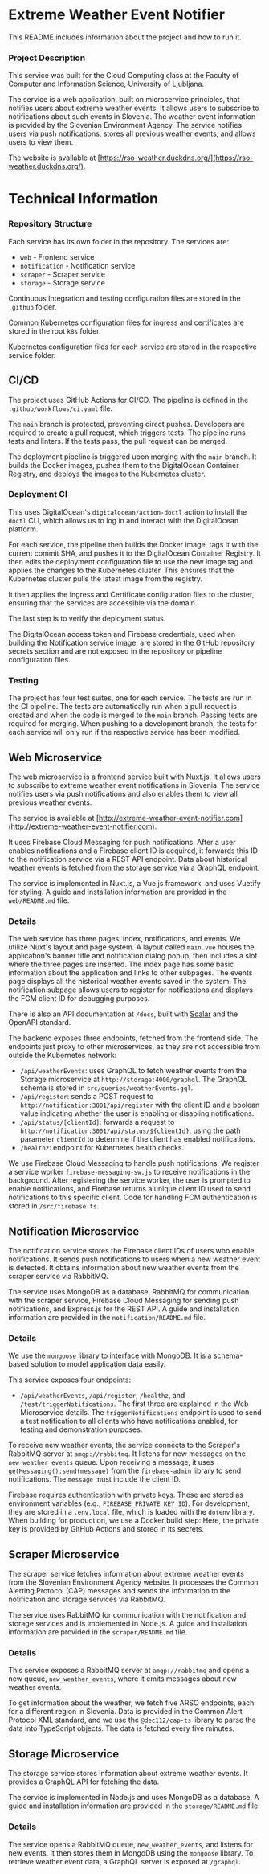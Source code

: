 # Extreme Weather Event Notifier

This README includes information about the project and how to run it.

### Project Description

This service was built for the Cloud Computing class at the Faculty of Computer and Information Science, University of Ljubljana.

The service is a web application, built on microservice principles, that notifies users about extreme weather events. It allows users to subscribe to notifications about such events in Slovenia. The weather event information is provided by the Slovenian Environment Agency. The service notifies users via push notifications, stores all previous weather events, and allows users to view them.

The website is available at [https://rso-weather.duckdns.org/](https://rso-weather.duckdns.org/).

# Technical Information

### Repository Structure

Each service has its own folder in the repository. The services are:

- `web` - Frontend service
- `notification` - Notification service
- `scraper` - Scraper service
- `storage` - Storage service

Continuous Integration and testing configuration files are stored in the `.github` folder.

Common Kubernetes configuration files for ingress and certificates are stored in the root `k8s` folder.

Kubernetes configuration files for each service are stored in the respective service folder.

## CI/CD

The project uses GitHub Actions for CI/CD. The pipeline is defined in the `.github/workflows/ci.yaml` file.

The `main` branch is protected, preventing direct pushes. Developers are required to create a pull request, which triggers tests. The pipeline runs tests and linters. If the tests pass, the pull request can be merged.

The deployment pipeline is triggered upon merging with the `main` branch. It builds the Docker images, pushes them to the DigitalOcean Container Registry, and deploys the images to the Kubernetes cluster.

### Deployment CI

This uses DigitalOcean's `digitalocean/action-doctl` action to install the `doctl` CLI, which allows us to log in and interact with the DigitalOcean platform.

For each service, the pipeline then builds the Docker image, tags it with the current commit SHA, and pushes it to the DigitalOcean Container Registry. It then edits the deployment configuration file to use the new image tag and applies the changes to the Kubernetes cluster. This ensures that the Kubernetes cluster pulls the latest image from the registry.

It then applies the Ingress and Certificate configuration files to the cluster, ensuring that the services are accessible via the domain.

The last step is to verify the deployment status.

The DigitalOcean access token and Firebase credentials, used when building the Notification service image, are stored in the GitHub repository secrets section and are not exposed in the repository or pipeline configuration files.

### Testing

The project has four test suites, one for each service. The tests are run in the CI pipeline. The tests are automatically run when a pull request is created and when the code is merged to the `main` branch. Passing tests are required for merging. When pushing to a development branch, the tests for each service will only run if the respective service has been modified.

## Web Microservice

The web microservice is a frontend service built with Nuxt.js. It allows users to subscribe to extreme weather event notifications in Slovenia. The service notifies users via push notifications and also enables them to view all previous weather events.

The service is available at [http://extreme-weather-event-notifier.com](http://extreme-weather-event-notifier.com).

It uses Firebase Cloud Messaging for push notifications. After a user enables notifications and a Firebase client ID is acquired, it forwards this ID to the notification service via a REST API endpoint. Data about historical weather events is fetched from the storage service via a GraphQL endpoint.

The service is implemented in Nuxt.js, a Vue.js framework, and uses Vuetify for styling. A guide and installation information are provided in the `web/README.md` file.

### Details

The web service has three pages: index, notifications, and events. We utilize Nuxt's layout and page system. A layout called `main.vue` houses the application's banner title and notification dialog popup, then includes a slot where the three pages are inserted. The index page has some basic information about the application and links to other subpages. The events page displays all the historical weather events saved in the system. The notification subpage allows users to register for notifications and displays the FCM client ID for debugging purposes.

There is also an API documentation at `/docs`, built with [Scalar](https://scalar.com/) and the OpenAPI standard.

The backend exposes three endpoints, fetched from the frontend side. The endpoints just proxy to other microservices, as they are not accessible from outside the Kubernetes network:

- `/api/weatherEvents`: uses GraphQL to fetch weather events from the Storage microservice at `http://storage:4000/graphql`. The GraphQL schema is stored in `src/queries/weatherEvents.gql`.
- `/api/register`: sends a POST request to `http://notification:3001/api/register` with the client ID and a boolean value indicating whether the user is enabling or disabling notifications.
- `/api/status/[clientId]`: forwards a request to `http://notification:3001/api/status/${clientId}`, using the path parameter `clientId` to determine if the client has enabled notifications.
- `/healthz`: endpoint for Kubernetes health checks.

We use Firebase Cloud Messaging to handle push notifications. We register a service worker `firebase-messaging-sw.js` to receive notifications in the background. After registering the service worker, the user is prompted to enable notifications, and Firebase returns a unique client ID used to send notifications to this specific client. Code for handling FCM authentication is stored in `/src/firebase.ts`.

## Notification Microservice

The notification service stores the Firebase client IDs of users who enable notifications. It sends push notifications to users when a new weather event is detected. It obtains information about new weather events from the scraper service via RabbitMQ.

The service uses MongoDB as a database, RabbitMQ for communication with the scraper service, Firebase Cloud Messaging for sending push notifications, and Express.js for the REST API. A guide and installation information are provided in the `notification/README.md` file.

### Details

We use the `mongoose` library to interface with MongoDB. It is a schema-based solution to model application data easily.

This service exposes four endpoints:

- `/api/weatherEvents`, `/api/register`, `/healthz`, and `/test/triggerNotifications`. The first three are explained in the Web Microservice details. The `triggerNotifications` endpoint is used to send a test notification to all clients who have notifications enabled, for testing and demonstration purposes.

To receive new weather events, the service connects to the Scraper's RabbitMQ server at `amqp://rabbitmq`. It listens for new messages on the `new_weather_events` queue. Upon receiving a message, it uses `getMessaging().send(message)` from the `firebase-admin` library to send notifications. The `message` must include the client ID.

Firebase requires authentication with private keys. These are stored as environment variables (e.g., `FIREBASE_PRIVATE_KEY_ID`). For development, they are stored in a `.env.local` file, which is loaded with the `dotenv` library. When building for production, we use a Docker build step: Here, the private key is provided by GitHub Actions and stored in its secrets.

## Scraper Microservice

The scraper service fetches information about extreme weather events from the Slovenian Environment Agency website. It processes the Common Alerting Protocol (CAP) messages and sends the information to the notification and storage services via RabbitMQ.

The service uses RabbitMQ for communication with the notification and storage services and is implemented in Node.js. A guide and installation information are provided in the `scraper/README.md` file.

### Details

This service exposes a RabbitMQ server at `amqp://rabbitmq` and opens a new queue, `new_weather_events`, where it emits messages about new weather events.

To get information about the weather, we fetch five ARSO endpoints, each for a different region in Slovenia. Data is provided in the Common Alert Protocol XML standard, and we use the `@dec112/cap-ts` library to parse the data into TypeScript objects. The data is fetched every five minutes.

## Storage Microservice

The storage service stores information about extreme weather events. It provides a GraphQL API for fetching the data.

The service is implemented in Node.js and uses MongoDB as a database. A guide and installation information are provided in the `storage/README.md` file.

### Details

The service opens a RabbitMQ queue, `new_weather_events`, and listens for new events. It then stores them in MongoDB using the `mongoose` library. To retrieve weather event data, a GraphQL server is exposed at `/graphql`.
